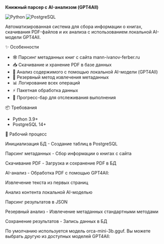 **Книжный парсер с AI-анализом (GPT4All)**

![Python](https://img.shields.io/badge/python-3.9%2B-blue)
![PostgreSQL](https://img.shields.io/badge/PostgreSQL-14%2B-brightgreen)

Автоматизированная система для сбора информации о книгах, скачивания PDF-файлов и их анализа с использованием локальной AI-модели GPT4All.

✨ Особенности

- 🕸️ Парсинг метаданных книг с сайта mann-ivanov-ferber.ru
- 📥 Скачивание и хранение PDF в базе данных
- 🧠 Анализ содержимого с помощью локальной AI-модели (GPT4All)
- 🔄 Резервный метод извлечения метаданных
- 📊 Логирование всех операций
- ⚡ Пакетная обработка данных
- 🚦 Прогресс-бар для отслеживания выполнения

📦 Требования

- Python 3.9+
- PostgreSQL 14+

🧩 Рабочий процесс

Инициализация БД - Создание таблиц в PostgreSQL

Парсинг метаданных - Сбор информации о книгах с сайта

Скачивание PDF - Загрузка и сохранение PDF в БД

AI-анализ - Обработка PDF с помощью GPT4All:

Извлечение текста из первых страниц

Анализ контента локальной AI-моделью

Парсинг результатов в JSON

Резервный анализ - Извлечение метаданных стандартными методами

Сохранение результатов - Запись данных в БД

По умолчанию используется модель orca-mini-3b.gguf. Вы можете выбрать другую из доступных моделей GPT4All:
